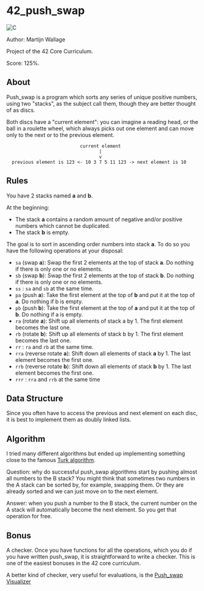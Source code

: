 # 42_push_swap

![C](https://img.shields.io/badge/c-%2300599C.svg?style=for-the-badge&logo=c&logoColor=white)

Author: Martijn Wallage

Project of the 42 Core Curriculum. 

Score: 125%.

## About

Push_swap is a program which sorts any series of unique positive numbers, using two "stacks", as the subject call them, though they are better thought of as discs.

Both discs have a "current element": you can imagine a reading head, or the ball in a roulette wheel, which always picks out one element and can move only to the next or to the previous element.

```
                           current element
                                  |
                                  v
  previous element is 123 <- 10 3 7 5 11 123 -> next element is 10
```

## Rules

You have 2 stacks named **a** and **b**.

At the beginning:
- The stack **a** contains a random amount of negative and/or positive numbers which cannot be duplicated.
- The stack **b** is empty.

The goal is to sort in ascending order numbers into stack **a**. To do so you have the following operations at your disposal:
- `sa` (swap **a**): Swap the first 2 elements at the top of stack **a**. Do nothing if there is only one or no elements.
- `sb` (swap **b**): Swap the first 2 elements at the top of stack **b**. Do nothing if there is only one or no elements.
- `ss` : `sa` and `sb` at the same time.
- `pa` (push **a**): Take the first element at the top of **b** and put it at the top of **a**. Do nothing if b is empty.
- `pb` (push **b**): Take the first element at the top of **a** and put it at the top of **b**. Do nothing if a is empty.
- `ra` (rotate **a**): Shift up all elements of stack a by 1. The first element becomes the last one.
- `rb` (rotate **b**): Shift up all elements of stack b by 1. The first element becomes the last one.
- `rr` : `ra` and `rb` at the same time.
- `rra` (reverse rotate **a**): Shift down all elements of stack **a** by 1. The last element becomes the first one.
- `rrb` (reverse rotate **b**): Shift down all elements of stack **b** by 1. The last element becomes the first one.
- `rrr` : `rra` and `rrb` at the same time

## Data Structure

Since you often have to access the previous and next element on each disc, it is best to implement them as doubly linked lists.

## Algorithm

I tried many different algorithms but ended up implementing something close to the famous <a href="https://medium.com/@ayogun/push-swap-c1f5d2d41e97">Turk algorithm</a>.

Question: why do successful push_swap algorithms start by pushing almost all numbers to the B stack? You might think that sometimes two numbers in the A stack can be sorted by, for example, swapping them. Or they are already sorted and we can just move on to the next element.

Answer: when you push a number to the B stack, the current number on the A stack will automatically become the next element. So you get that operation for free.

## Bonus

A checker. Once you have functions for all the operations, which you do if you have written push_swap, it is straightforward to write a checker. This is one of the easiest bonuses in the 42 core curriculum.

A better kind of checker, very useful for evaluations, is the <a href="https://github.com/o-reo/push_swap_visualizer">Push_swap Visualizer</a>
